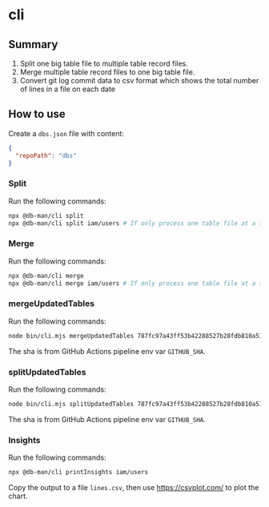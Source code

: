 # cli

## Summary

1. Split one big table file to multiple table record files.
2. Merge multiple table record files to one big table file.
3. Convert git log commit data to csv format which shows the total number of lines in a file on each date

## How to use

Create a `dbs.json` file with content:

```json
{
  "repoPath": "dbs"
}
```

### Split

Run the following commands:

```sh
npx @db-man/cli split
npx @db-man/cli split iam/users # If only process one table file at a time.
```

### Merge

Run the following commands:

```sh
npx @db-man/cli merge
npx @db-man/cli merge iam/users # If only process one table file at a time.
```

### mergeUpdatedTables

Run the following commands:

```sh
node bin/cli.mjs mergeUpdatedTables 787fc97a43ff53b42288527b28fdb810a519c524
```

The sha is from GitHub Actions pipeline env var `GITHUB_SHA`.

### splitUpdatedTables

Run the following commands:

```sh
node bin/cli.mjs splitUpdatedTables 787fc97a43ff53b42288527b28fdb810a519c524
```

The sha is from GitHub Actions pipeline env var `GITHUB_SHA`.

### Insights

Run the following commands:

```sh
npx @db-man/cli printInsights iam/users
```

Copy the output to a file `lines.csv`, then use https://csvplot.com/ to plot the chart.
